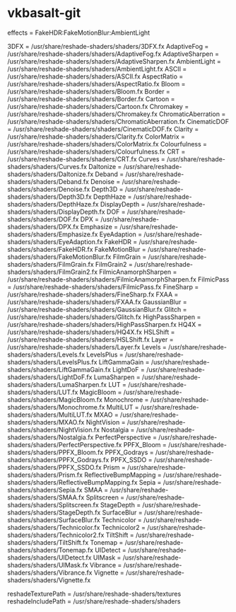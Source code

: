 # vkbasalt-git

effects = FakeHDR:FakeMotionBlur:AmbientLight

3DFX = /usr/share/reshade-shaders/shaders/3DFX.fx
AdaptiveFog = /usr/share/reshade-shaders/shaders/AdaptiveFog.fx
AdaptiveSharpen = /usr/share/reshade-shaders/shaders/AdaptiveSharpen.fx
AmbientLight = /usr/share/reshade-shaders/shaders/AmbientLight.fx
ASCII = /usr/share/reshade-shaders/shaders/ASCII.fx
AspectRatio = /usr/share/reshade-shaders/shaders/AspectRatio.fx
Bloom = /usr/share/reshade-shaders/shaders/Bloom.fx
Border = /usr/share/reshade-shaders/shaders/Border.fx
Cartoon = /usr/share/reshade-shaders/shaders/Cartoon.fx
Chromakey = /usr/share/reshade-shaders/shaders/Chromakey.fx
ChromaticAberration = /usr/share/reshade-shaders/shaders/ChromaticAberration.fx
CinematicDOF = /usr/share/reshade-shaders/shaders/CinematicDOF.fx
Clarity = /usr/share/reshade-shaders/shaders/Clarity.fx
ColorMatrix = /usr/share/reshade-shaders/shaders/ColorMatrix.fx
Colourfulness = /usr/share/reshade-shaders/shaders/Colourfulness.fx
CRT = /usr/share/reshade-shaders/shaders/CRT.fx
Curves = /usr/share/reshade-shaders/shaders/Curves.fx
Daltonize = /usr/share/reshade-shaders/shaders/Daltonize.fx
Deband = /usr/share/reshade-shaders/shaders/Deband.fx
Denoise = /usr/share/reshade-shaders/shaders/Denoise.fx
Depth3D = /usr/share/reshade-shaders/shaders/Depth3D.fx
DepthHaze = /usr/share/reshade-shaders/shaders/DepthHaze.fx
DisplayDepth = /usr/share/reshade-shaders/shaders/DisplayDepth.fx
DOF = /usr/share/reshade-shaders/shaders/DOF.fx
DPX = /usr/share/reshade-shaders/shaders/DPX.fx
Emphasize = /usr/share/reshade-shaders/shaders/Emphasize.fx
EyeAdaption = /usr/share/reshade-shaders/shaders/EyeAdaption.fx
FakeHDR = /usr/share/reshade-shaders/shaders/FakeHDR.fx
FakeMotionBlur = /usr/share/reshade-shaders/shaders/FakeMotionBlur.fx
FilmGrain = /usr/share/reshade-shaders/shaders/FilmGrain.fx
FilmGrain2 = /usr/share/reshade-shaders/shaders/FilmGrain2.fx
FilmicAnamorphSharpen = /usr/share/reshade-shaders/shaders/FilmicAnamorphSharpen.fx
FilmicPass = /usr/share/reshade-shaders/shaders/FilmicPass.fx
FineSharp = /usr/share/reshade-shaders/shaders/FineSharp.fx
FXAA = /usr/share/reshade-shaders/shaders/FXAA.fx
GaussianBlur = /usr/share/reshade-shaders/shaders/GaussianBlur.fx
Glitch = /usr/share/reshade-shaders/shaders/Glitch.fx
HighPassSharpen = /usr/share/reshade-shaders/shaders/HighPassSharpen.fx
HQ4X = /usr/share/reshade-shaders/shaders/HQ4X.fx
HSLShift = /usr/share/reshade-shaders/shaders/HSLShift.fx
Layer = /usr/share/reshade-shaders/shaders/Layer.fx
Levels = /usr/share/reshade-shaders/shaders/Levels.fx
LevelsPlus = /usr/share/reshade-shaders/shaders/LevelsPlus.fx
LiftGammaGain = /usr/share/reshade-shaders/shaders/LiftGammaGain.fx
LightDoF = /usr/share/reshade-shaders/shaders/LightDoF.fx
LumaSharpen = /usr/share/reshade-shaders/shaders/LumaSharpen.fx
LUT = /usr/share/reshade-shaders/shaders/LUT.fx
MagicBloom = /usr/share/reshade-shaders/shaders/MagicBloom.fx
Monochrome = /usr/share/reshade-shaders/shaders/Monochrome.fx
MultiLUT = /usr/share/reshade-shaders/shaders/MultiLUT.fx
MXAO = /usr/share/reshade-shaders/shaders/MXAO.fx
NightVision = /usr/share/reshade-shaders/shaders/NightVision.fx
Nostalgia = /usr/share/reshade-shaders/shaders/Nostalgia.fx
PerfectPerspective = /usr/share/reshade-shaders/shaders/PerfectPerspective.fx
PPFX_Bloom = /usr/share/reshade-shaders/shaders/PPFX_Bloom.fx
PPFX_Godrays = /usr/share/reshade-shaders/shaders/PPFX_Godrays.fx
PPFX_SSDO = /usr/share/reshade-shaders/shaders/PPFX_SSDO.fx
Prism = /usr/share/reshade-shaders/shaders/Prism.fx
ReflectiveBumpMapping = /usr/share/reshade-shaders/shaders/ReflectiveBumpMapping.fx
Sepia = /usr/share/reshade-shaders/shaders/Sepia.fx
SMAA = /usr/share/reshade-shaders/shaders/SMAA.fx
Splitscreen = /usr/share/reshade-shaders/shaders/Splitscreen.fx
StageDepth = /usr/share/reshade-shaders/shaders/StageDepth.fx
SurfaceBlur = /usr/share/reshade-shaders/shaders/SurfaceBlur.fx
Technicolor = /usr/share/reshade-shaders/shaders/Technicolor.fx
Technicolor2 = /usr/share/reshade-shaders/shaders/Technicolor2.fx
TiltShift = /usr/share/reshade-shaders/shaders/TiltShift.fx
Tonemap = /usr/share/reshade-shaders/shaders/Tonemap.fx
UIDetect = /usr/share/reshade-shaders/shaders/UIDetect.fx
UIMask = /usr/share/reshade-shaders/shaders/UIMask.fx
Vibrance = /usr/share/reshade-shaders/shaders/Vibrance.fx
Vignette = /usr/share/reshade-shaders/shaders/Vignette.fx

reshadeTexturePath = /usr/share/reshade-shaders/textures
reshadeIncludePath = /usr/share/reshade-shaders/shaders
